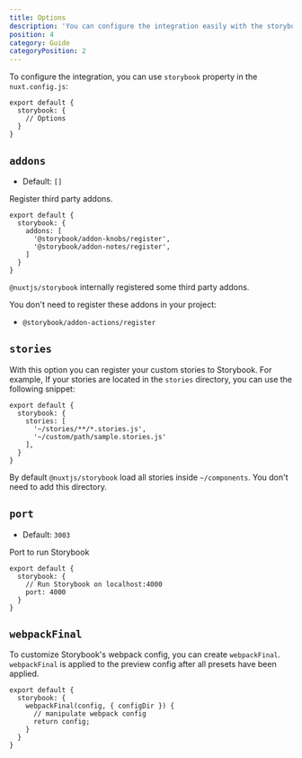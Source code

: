 ```yaml
---
title: Options
description: 'You can configure the integration easily with the storybook property.'
position: 4
category: Guide
categoryPosition: 2
---
```


To configure the integration, you can use `storybook` property in the `nuxt.config.js`:

```js{}[nuxt.config.js]
export default {
  storybook: {
    // Options
  }
}
```

## `addons`

- Default: `[]`

Register third party addons.  

```js{}[nuxt.config.js]
export default {
  storybook: {
    addons: [
      '@storybook/addon-knobs/register',
      '@storybook/addon-notes/register',
    ]
  }
}
```

<alert type="info">

`@nuxtjs/storybook` internally registered some third party addons.

You don't need to register these addons in your project:
- `@storybook/addon-actions/register` 

</alert>

## `stories`

With this option you can register your custom stories to Storybook. For example, If your stories are located in the `stories` directory, you can use the following snippet:

```js{}[nuxt.config.js]
export default {
  storybook: {
    stories: [
      '~/stories/**/*.stories.js',
      '~/custom/path/sample.stories.js'
    ],
  }
}
```
<alert type="info">

By default `@nuxtjs/storybook` load all stories inside `~/components`. You don't need to add this directory.

</alert>

## `port`

- Default: `3003`

Port to run Storybook

```js{}[nuxt.config.js]
export default {
  storybook: {
    // Run Storybook on localhost:4000
    port: 4000
  }
}
```

## `webpackFinal`

To customize Storybook's webpack config, you can create `webpackFinal`. `webpackFinal` is applied to the preview config after all presets have been applied.

```js{}[nuxt.config.js]
export default {
  storybook: {
    webpackFinal(config, { configDir }) {
      // manipulate webpack config
      return config;
    }
  }
}
```
